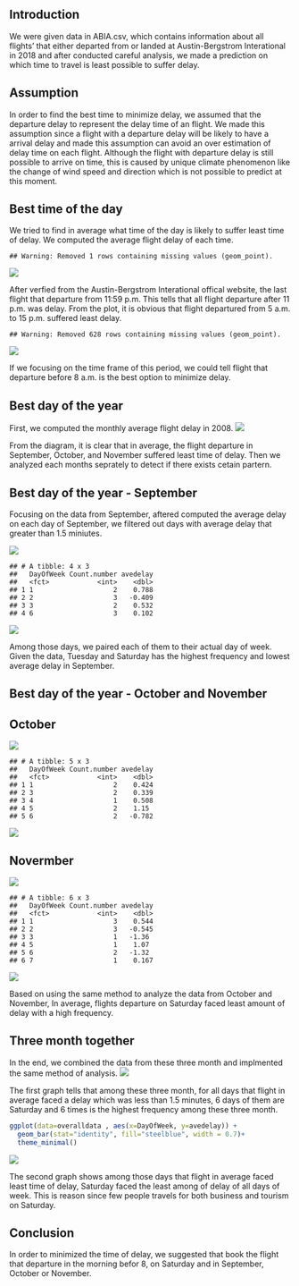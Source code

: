 Introduction
------------

We were given data in ABIA.csv, which contains information about all
flights’ that either departed from or landed at Austin-Bergstrom
Interational in 2018 and after conducted careful analysis, we made a
prediction on which time to travel is least possible to suffer delay.

Assumption
----------

In order to find the best time to minimize delay, we assumed that the
departure delay to represent the delay time of an flight. We made this
assumption since a flight with a departure delay will be likely to have
a arrival delay and made this assumption can avoid an over estimation of
delay time on each flight. Although the flight with departure delay is
still possible to arrive on time, this is caused by unique climate
phenomenon like the change of wind speed and direction which is not
possible to predict at this moment.

Best time of the day
--------------------

We tried to find in average what time of the day is likely to suffer
least time of delay. We computed the average flight delay of each time.

    ## Warning: Removed 1 rows containing missing values (geom_point).

![](Problem1_files/figure-markdown_github/unnamed-chunk-2-1.png)

After verfied from the Austin-Bergstrom Interational offical website,
the last flight that departure from 11:59 p.m. This tells that all
flight departure after 11 p.m. was delay. From the plot, it is obvious
that flight departured from 5 a.m. to 15 p.m. suffered least delay.

    ## Warning: Removed 628 rows containing missing values (geom_point).

![](Problem1_files/figure-markdown_github/unnamed-chunk-3-1.png)

If we focusing on the time frame of this period, we could tell flight
that departure before 8 a.m. is the best option to minimize delay.

Best day of the year
--------------------

First, we computed the monthly average flight delay in 2008.
![](Problem1_files/figure-markdown_github/unnamed-chunk-4-1.png)

From the diagram, it is clear that in average, the flight departure in
September, October, and November suffered least time of delay. Then we
analyzed each months seprately to detect if there exists cetain partern.

Best day of the year - September
--------------------------------

Focusing on the data from September, aftered computed the average delay
on each day of September, we filtered out days with average delay that
greater than 1.5 miniutes.

![](Problem1_files/figure-markdown_github/unnamed-chunk-5-1.png)

    ## # A tibble: 4 x 3
    ##   DayOfWeek Count.number avedelay
    ##   <fct>            <int>    <dbl>
    ## 1 1                    2    0.788
    ## 2 2                    3   -0.409
    ## 3 3                    2    0.532
    ## 4 6                    3    0.102

![](Problem1_files/figure-markdown_github/unnamed-chunk-5-2.png)

Among those days, we paired each of them to their actual day of week.
Given the data, Tuesday and Saturday has the highest frequency and
lowest average delay in September.

Best day of the year - October and November
-------------------------------------------

October
-------

![](Problem1_files/figure-markdown_github/unnamed-chunk-6-1.png)

    ## # A tibble: 5 x 3
    ##   DayOfWeek Count.number avedelay
    ##   <fct>            <int>    <dbl>
    ## 1 1                    2    0.424
    ## 2 3                    2    0.339
    ## 3 4                    1    0.508
    ## 4 5                    2    1.15 
    ## 5 6                    2   -0.782

![](Problem1_files/figure-markdown_github/unnamed-chunk-6-2.png)

Novermber
---------

![](Problem1_files/figure-markdown_github/unnamed-chunk-7-1.png)

    ## # A tibble: 6 x 3
    ##   DayOfWeek Count.number avedelay
    ##   <fct>            <int>    <dbl>
    ## 1 1                    3    0.544
    ## 2 2                    3   -0.545
    ## 3 3                    1   -1.36 
    ## 4 5                    1    1.07 
    ## 5 6                    2   -1.32 
    ## 6 7                    1    0.167

![](Problem1_files/figure-markdown_github/unnamed-chunk-7-2.png)

Based on using the same method to analyze the data from October and
November, In average, flights departure on Saturday faced least amount
of delay with a high frequency.

Three month together
--------------------

In the end, we combined the data from these three month and implmented
the same method of analysis.
![](Problem1_files/figure-markdown_github/unnamed-chunk-8-1.png)

The first graph tells that among these three month, for all days that
flight in average faced a delay which was less than 1.5 minutes, 6 days
of them are Saturday and 6 times is the highest frequency among these
three month.

``` r
ggplot(data=overalldata , aes(x=DayOfWeek, y=avedelay)) +
  geom_bar(stat="identity", fill="steelblue", width = 0.7)+
  theme_minimal()
```

![](Problem1_files/figure-markdown_github/unnamed-chunk-9-1.png)

The second graph shows among those days that flight in average faced
least time of delay, Saturday faced the least among of delay of all days
of week. This is reason since few people travels for both business and
tourism on Saturday.

Conclusion
----------

In order to minimized the time of delay, we suggested that book the
flight that departure in the morning befor 8, on Saturday and in
September, October or November.
